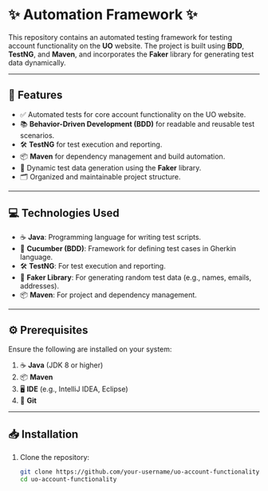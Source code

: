# ✨ Automation Framework ✨
This repository contains an automated testing framework for testing account functionality on the **UO** website. The project is built using **BDD**, **TestNG**, and **Maven**, and incorporates the **Faker** library for generating test data dynamically.

---

## 🚀 Features
- ✅ Automated tests for core account functionality on the UO website.
- 📚 **Behavior-Driven Development (BDD)** for readable and reusable test scenarios.
- 🛠️ **TestNG** for test execution and reporting.
- 📦 **Maven** for dependency management and build automation.
- 🔄 Dynamic test data generation using the **Faker** library.
- 🗂️ Organized and maintainable project structure.

---

## 💻 Technologies Used
- ☕ **Java**: Programming language for writing test scripts.
- 🥒 **Cucumber (BDD)**: Framework for defining test cases in Gherkin language.
- 🛠️ **TestNG**: For test execution and reporting.
- 🎲 **Faker Library**: For generating random test data (e.g., names, emails, addresses).
- 📦 **Maven**: For project and dependency management.

---

## ⚙️ Prerequisites
Ensure the following are installed on your system:
1. ☕ **Java** (JDK 8 or higher)
2. 📦 **Maven**
3. 🖥️ **IDE** (e.g., IntelliJ IDEA, Eclipse)
4. 🧰 **Git**

---

## 📥 Installation
1. Clone the repository:
   ```bash  
   git clone https://github.com/your-username/uo-account-functionality.git  
   cd uo-account-functionality  

